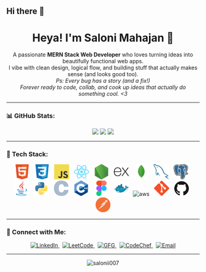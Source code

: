## Hi there 👋

<h1 align="center">Heya! I'm Saloni Mahajan 🌸</h1>

<p align="center">
  A passionate <b>MERN Stack Web Developer</b> who loves turning ideas into beautifully functional web apps.<br>
  I vibe with clean design, logical flow, and building stuff that actually makes sense (and looks good too).<br>
  <em>Ps: Every bug has a story (and a fix!)<br>Forever ready to code, collab, and cook up ideas that actually do something cool. &lt;3</em>
</p>

---

### 📊 GitHub Stats:

<p align="center">
  <img src="https://github-readme-stats.vercel.app/api?username=salonii007&theme=blue-green&hide_border=false&include_all_commits=false&count_private=false" height="180"/>
  <img src="https://nirzak-streak-stats.vercel.app/?user=salonii007&theme=blue-green&hide_border=false" height="180"/>
  <img src="https://github-readme-stats.vercel.app/api/top-langs/?username=salonii007&theme=blue-green&hide_border=false&layout=compact" height="180"/>
</p>

---

### 🚀 Tech Stack:

<p align="center">
  <img src="https://raw.githubusercontent.com/devicons/devicon/master/icons/html5/html5-original.svg" alt="html" width="40"/> &nbsp;
  <img src="https://raw.githubusercontent.com/devicons/devicon/master/icons/css3/css3-original.svg" alt="css" width="40"/> &nbsp;
  <img src="https://raw.githubusercontent.com/devicons/devicon/master/icons/javascript/javascript-original.svg" alt="js" width="40"/> &nbsp;
  <img src="https://raw.githubusercontent.com/devicons/devicon/master/icons/react/react-original.svg" alt="react" width="40"/> &nbsp;
  <img src="https://raw.githubusercontent.com/devicons/devicon/master/icons/nodejs/nodejs-original.svg" alt="nodejs" width="40"/> &nbsp;
  <img src="https://raw.githubusercontent.com/devicons/devicon/master/icons/express/express-original.svg" alt="express" width="40"/> &nbsp;
  <img src="https://raw.githubusercontent.com/devicons/devicon/master/icons/mongodb/mongodb-original.svg" alt="mongodb" width="40"/> &nbsp;
  <img src="https://raw.githubusercontent.com/devicons/devicon/master/icons/mysql/mysql-original.svg" alt="mysql" width="40"/> &nbsp;
  <img src="https://raw.githubusercontent.com/devicons/devicon/master/icons/postgresql/postgresql-original.svg" alt="postgresql" width="40"/> &nbsp;
  <img src="https://raw.githubusercontent.com/devicons/devicon/master/icons/java/java-original.svg" alt="java" width="40"/> &nbsp;
  <img src="https://raw.githubusercontent.com/devicons/devicon/master/icons/python/python-original.svg" alt="python" width="40"/> &nbsp;
  <img src="https://raw.githubusercontent.com/devicons/devicon/master/icons/c/c-original.svg" alt="c" width="40"/> &nbsp;
  <img src="https://raw.githubusercontent.com/devicons/devicon/master/icons/cplusplus/cplusplus-original.svg" alt="cpp" width="40"/> &nbsp;
  <img src="https://raw.githubusercontent.com/devicons/devicon/master/icons/figma/figma-original.svg" alt="figma" width="40"/> &nbsp;
  <img src="https://raw.githubusercontent.com/devicons/devicon/master/icons/docker/docker-original.svg" alt="docker" width="40"/> &nbsp;
  <img src="https://raw.githubusercontent.com/devicons/devicon/master/icons/aws/aws-original.svg" alt="aws" width="40"/> &nbsp;
  <img src="https://raw.githubusercontent.com/devicons/devicon/master/icons/git/git-original.svg" alt="git" width="40"/> &nbsp;
  <img src="https://raw.githubusercontent.com/devicons/devicon/master/icons/github/github-original.svg" alt="github" width="40"/> &nbsp;
  <img src="https://raw.githubusercontent.com/devicons/devicon/master/icons/postman/postman-original.svg" alt="postman" width="40"/>
</p>

---

### 🤝 Connect with Me:

<p align="center">
  <a href="https://linkedin.com/in/salonimahajan007" target="_blank">
    <img src="https://raw.githubusercontent.com/rahuldkjain/github-profile-readme-generator/master/src/images/icons/Social/linked-in-alt.svg" alt="LinkedIn" width="30"/>
  </a> &nbsp;
  <a href="https://www.leetcode.com/salonii_007_" target="_blank">
    <img src="https://raw.githubusercontent.com/rahuldkjain/github-profile-readme-generator/master/src/images/icons/Social/leet-code.svg" alt="LeetCode" width="30"/>
  </a> &nbsp;
  <a href="https://www.geeksforgeeks.org/user/salonii007/" target="_blank">
    <img src="https://upload.wikimedia.org/wikipedia/commons/4/43/GeeksforGeeks.svg" alt="GFG" width="30"/>
  </a> &nbsp;
  <a href="https://www.codechef.com/users/saloni007mahaj" target="_blank">
    <img src="https://cdn.codechef.com/images/cc-logo.svg" alt="CodeChef" width="30"/>
  </a> &nbsp;
  <a href="mailto:saloni.mahajan99@gmail.com" target="_blank">
    <img src="https://upload.wikimedia.org/wikipedia/commons/4/4e/Mail_%28iOS%29.svg" alt="Email" width="30"/>
  </a>
</p>

---

<p align="center">
  <img src="https://komarev.com/ghpvc/?username=salonii007&label=Profile%20views&color=ff69b4&style=flat" alt="salonii007" />
</p>
